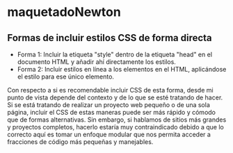 # maquetadoNewton

## Formas de incluir estilos CSS de forma directa
- Forma 1: Incluir la etiqueta "style" dentro de la etiqueta "head" en el documento HTML y añadir ahí directamente los estilos.
- Forma 2: Incluir estilos en línea a los elementos en el HTML, aplicándose el estilo para ese único elemento.

Con respecto a si es recomendable incluir CSS de esta forma, desde mi punto de vista depende del contexto 
y de lo que se esté tratando de hacer. Si se está tratando de realizar un proyecto web pequeño o de una sola página, 
incluir el CSS de estas maneras puede ser más rápido y cómodo que de formas alternativas. Sin embargo, si hablamos de sitios 
más grandes y proyectos completos, hacerlo estaría muy contraindicado debido a que lo correcto aquí es tomar un enfoque modular
que nos permita acceder a fracciones de código más pequeñas y manejables.

